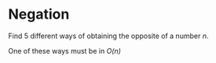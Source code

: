 # Negation

Find 5 different ways of obtaining the opposite of a number *n*.

One of these ways must be in *O(n)*

